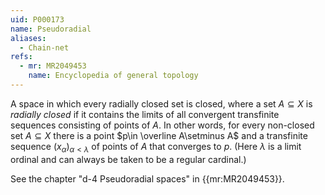 ```yaml
---
uid: P000173
name: Pseudoradial
aliases:
  - Chain-net
refs:
  - mr: MR2049453
    name: Encyclopedia of general topology
---
```


A space in which every radially closed set is closed, where a set $A\subseteq X$ is *radially closed* if it contains the limits of all convergent transfinite sequences consisting of points of $A$.  In other words, for every non-closed set $A\subseteq X$ there is a point $p\in \overline A\setminus A$ and a transfinite sequence $(x_\alpha)_{\alpha<\lambda}$ of points of $A$ that converges to $p$.  (Here $\lambda$ is a limit ordinal and can always be taken to be a regular cardinal.)

See the chapter "d-4 Pseudoradial spaces" in {{mr:MR2049453}}.
